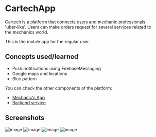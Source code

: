 # CartechApp

Cartech is a platform that connects users and mechanic professionals 'uber-like'. Users can make orders request for several services related to the mechanics world.

This is the mobile app for the regular user.

## Concepts used/learned
- Push notifications using FirebaseMessaging
- Google maps and locations
- Bloc pattern

You can check the other components of the platform:
- [Mechanic's App](https://github.com/syned13/CartechMechanicAPP)
- [Backend service](https://github.com/syned13/CartechAPI)

## Screenshots

![image](https://user-images.githubusercontent.com/39347970/85967166-d39d8880-b98f-11ea-878f-dfa6478ad207.png)
![image](https://user-images.githubusercontent.com/39347970/85966959-3c383580-b98f-11ea-85a4-5486410d195a.png)
![image](https://user-images.githubusercontent.com/39347970/85967085-9c2edc00-b98f-11ea-8c53-2fd870f45a0c.png)
![image](https://user-images.githubusercontent.com/39347970/85967142-bbc60480-b98f-11ea-992d-7b58fbd20b31.png)

